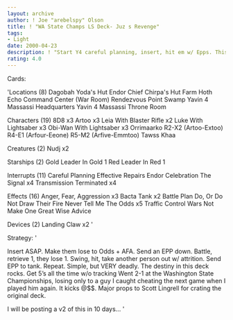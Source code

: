 ```yaml
---
layout: archive
author: ! Joe "arebelspy" Olson
title: ! "WA State Champs LS Deck- Juz s Revenge"
tags:
- Light
date: 2000-04-23
description: ! "Start Y4 careful planning, insert, hit em w/ Epps. This deck rules."
rating: 4.0
---
```

Cards: 

'Locations (8)
Dagobah Yoda's Hut
Endor Chief Chirpa's Hut
Farm
Hoth Echo Command Center (War Room)
Rendezvous Point
Swamp
Yavin 4 Massassi Headquarters
Yavin 4 Massassi Throne Room

Characters (19)
8D8  x3
Artoo  x3
Leia With Blaster Rifle  x2
Luke With Lightsaber  x3
Obi-Wan With Lightsaber  x3
Orrimaarko
R2-X2 (Artoo-Extoo)
R4-E1 (Arfour-Eeone)
R5-M2 (Arfive-Emmtoo)
Tawss Khaa

Creatures (2)
Nudj  x2

Starships (2)
Gold Leader In Gold 1
Red Leader In Red 1

Interrupts (11)
Careful Planning
Effective Repairs
Endor Celebration
The Signal  x4
Transmission Terminated  x4

Effects (16)
Anger, Fear, Aggression  x3
Bacta Tank  x2
Battle Plan
Do, Or Do Not
Draw Their Fire
Never Tell Me The Odds	x5
Traffic Control
Wars Not Make One Great
Wise Advice

Devices (2)
Landing Claw  x2 '

Strategy: '

Insert ASAP. Make them lose to Odds + AFA. Send an EPP down. Battle, retrieve 1, they lose 1.  Swing, hit, take another person out w/ attrition. Send EPP to tank. Repeat. Simple, but VERY deadly. The destiny in this deck rocks. Get 5’s all the time w/o tracking Went 2-1 at the Washington State Championships, losing only to a guy I caught cheating the next game when I played him again. It kicks @$$. Major props to Scott Lingrell for crating the original deck.

I will be posting a v2 of this in 10 days... '